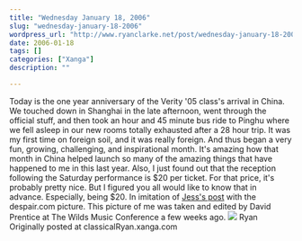 ```yaml
---
title: "Wednesday January 18, 2006"
slug: "wednesday-january-18-2006"
wordpress_url: "http://www.ryanclarke.net/post/wednesday-january-18-2006/"
date: 2006-01-18
tags: []
categories: ["Xanga"]
description: ""

---
```


Today is the one year anniversary of the Verity '05 class's arrival in China. We touched down in Shanghai in the late afternoon, went through the official stuff, and then took an hour and 45 minute bus ride to Pinghu where we fell asleep in our new rooms totally exhausted after a 28 hour trip. It was my first time on foreign soil, and it was really foreign. And thus began a very fun, growing, challenging, and inspirational month. It's amazing how that month in China helped launch so many of the amazing things that have happened to me in this last year.
 Also, I just found out that the reception following the Saturday performance is \$20 per ticket. For that price, it's probably pretty nice. But I figured you all would like to know that in advance. Especially, being \$20.
 In imitation of [Jess's post](http://www.xanga.com/KaylaSkylar/427695204/item.html) with the despair.com picture. This picture of me was taken and edited by David Prentice at The Wilds Music Conference a few weeks ago.
 ![](http://img.photobucket.com/albums/v300/classicalRyan/The%20Wilds/foolhardiness.jpg)
 Ryan
Originally posted at classicalRyan.xanga.com
